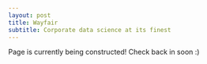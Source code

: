 ```yaml
---
layout: post
title: Wayfair
subtitle: Corporate data science at its finest
---
```

Page is currently being constructed! Check back in soon :)
